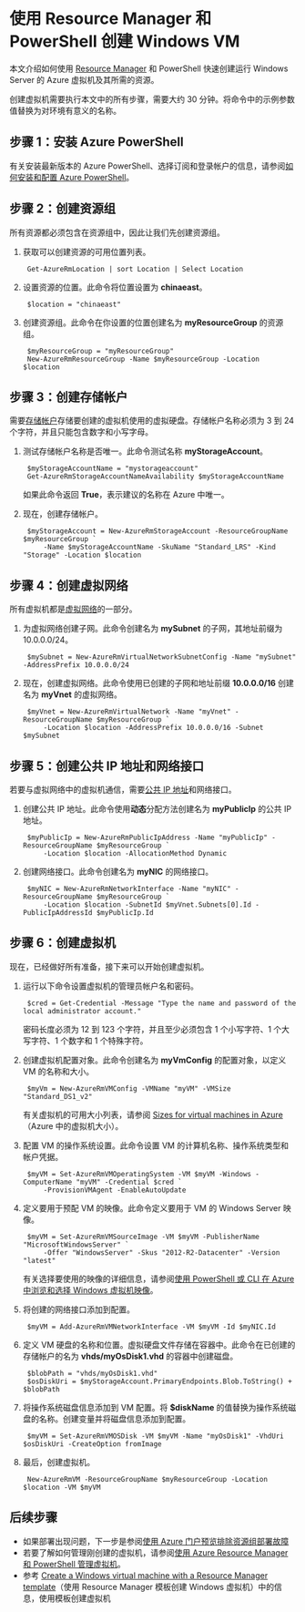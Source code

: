 <properties
    pageTitle="使用 PowerShell 创建 Azure VM | Azure"
    description="使用 Azure PowerShell 和 Azure Resource Manager 轻松创建运行 Windows Server 的新 VM。"
    services="virtual-machines-windows"
    documentationcenter=""
    author="davidmu1"
    manager="timlt"
    editor=""
    tags="azure-resource-manager" />
<tags 
    ms.assetid="14fe9ca9-e228-4d3b-a5d8-3101e9478f6e"
    ms.service="virtual-machines-windows"
    ms.workload="na"
    ms.tgt_pltfrm="na"
    ms.devlang="na"
    ms.topic="get-started-article"
    ms.date="10/21/2016"
    wacn.date="01/05/2017"
    ms.author="davidmu" />

# 使用 Resource Manager 和 PowerShell 创建 Windows VM
本文介绍如何使用 [Resource Manager](/documentation/articles/resource-group-overview/) 和 PowerShell 快速创建运行 Windows Server 的 Azure 虚拟机及其所需的资源。

创建虚拟机需要执行本文中的所有步骤，需要大约 30 分钟。将命令中的示例参数值替换为对环境有意义的名称。

## 步骤 1：安装 Azure PowerShell
有关安装最新版本的 Azure PowerShell、选择订阅和登录帐户的信息，请参阅[如何安装和配置 Azure PowerShell](https://docs.microsoft.com/powershell/azureps-cmdlets-docs)。

## 步骤 2：创建资源组
所有资源都必须包含在资源组中，因此让我们先创建资源组。

1. 获取可以创建资源的可用位置列表。

        Get-AzureRmLocation | sort Location | Select Location

2. 设置资源的位置。此命令将位置设置为 **chinaeast**。

        $location = "chinaeast"

3. 创建资源组。此命令在你设置的位置创建名为 **myResourceGroup** 的资源组。

        $myResourceGroup = "myResourceGroup"
        New-AzureRmResourceGroup -Name $myResourceGroup -Location $location

## 步骤 3：创建存储帐户
需要[存储帐户](/documentation/articles/storage-introduction/)存储要创建的虚拟机使用的虚拟硬盘。存储帐户名称必须为 3 到 24 个字符，并且只能包含数字和小写字母。

1. 测试存储帐户名称是否唯一。此命令测试名称 **myStorageAccount**。

        $myStorageAccountName = "mystorageaccount"
        Get-AzureRmStorageAccountNameAvailability $myStorageAccountName

    如果此命令返回 **True**，表示建议的名称在 Azure 中唯一。
2. 现在，创建存储帐户。

        $myStorageAccount = New-AzureRmStorageAccount -ResourceGroupName $myResourceGroup `
            -Name $myStorageAccountName -SkuName "Standard_LRS" -Kind "Storage" -Location $location

## 步骤 4：创建虚拟网络
所有虚拟机都是[虚拟网络](/documentation/articles/virtual-networks-overview/)的一部分。

1. 为虚拟网络创建子网。此命令创建名为 **mySubnet** 的子网，其地址前缀为 10.0.0.0/24。

        $mySubnet = New-AzureRmVirtualNetworkSubnetConfig -Name "mySubnet" -AddressPrefix 10.0.0.0/24

2. 现在，创建虚拟网络。此命令使用已创建的子网和地址前缀 **10.0.0.0/16** 创建名为 **myVnet** 的虚拟网络。

        $myVnet = New-AzureRmVirtualNetwork -Name "myVnet" -ResourceGroupName $myResourceGroup `
            -Location $location -AddressPrefix 10.0.0.0/16 -Subnet $mySubnet

## 步骤 5：创建公共 IP 地址和网络接口
若要与虚拟网络中的虚拟机通信，需要[公共 IP 地址](/documentation/articles/virtual-network-ip-addresses-overview-arm/)和网络接口。

1. 创建公共 IP 地址。此命令使用**动态**分配方法创建名为 **myPublicIp** 的公共 IP 地址。

        $myPublicIp = New-AzureRmPublicIpAddress -Name "myPublicIp" -ResourceGroupName $myResourceGroup `
            -Location $location -AllocationMethod Dynamic

2. 创建网络接口。此命令创建名为 **myNIC** 的网络接口。

        $myNIC = New-AzureRmNetworkInterface -Name "myNIC" -ResourceGroupName $myResourceGroup `
            -Location $location -SubnetId $myVnet.Subnets[0].Id -PublicIpAddressId $myPublicIp.Id

## 步骤 6：创建虚拟机
现在，已经做好所有准备，接下来可以开始创建虚拟机。

1. 运行以下命令设置虚拟机的管理员帐户名和密码。

        $cred = Get-Credential -Message "Type the name and password of the local administrator account."

    密码长度必须为 12 到 123 个字符，并且至少必须包含 1 个小写字符、1 个大写字符、1 个数字和 1 个特殊字符。
2. 创建虚拟机配置对象。此命令创建名为 **myVmConfig** 的配置对象，以定义 VM 的名称和大小。

        $myVm = New-AzureRmVMConfig -VMName "myVM" -VMSize "Standard_DS1_v2"

    有关虚拟机的可用大小列表，请参阅 [Sizes for virtual machines in Azure](/documentation/articles/virtual-machines-windows-sizes/)（Azure 中的虚拟机大小）。
3. 配置 VM 的操作系统设置。此命令设置 VM 的计算机名称、操作系统类型和帐户凭据。

        $myVM = Set-AzureRmVMOperatingSystem -VM $myVM -Windows -ComputerName "myVM" -Credential $cred `
            -ProvisionVMAgent -EnableAutoUpdate

4. 定义要用于预配 VM 的映像。此命令定义要用于 VM 的 Windows Server 映像。

        $myVM = Set-AzureRmVMSourceImage -VM $myVM -PublisherName "MicrosoftWindowsServer" `
            -Offer "WindowsServer" -Skus "2012-R2-Datacenter" -Version "latest"

    有关选择要使用的映像的详细信息，请参阅[使用 PowerShell 或 CLI 在 Azure 中浏览和选择 Windows 虚拟机映像](/documentation/articles/virtual-machines-windows-cli-ps-findimage/)。
5. 将创建的网络接口添加到配置。

        $myVM = Add-AzureRmVMNetworkInterface -VM $myVM -Id $myNIC.Id

6. 定义 VM 硬盘的名称和位置。虚拟硬盘文件存储在容器中。此命令在已创建的存储帐户的名为 **vhds/myOsDisk1.vhd** 的容器中创建磁盘。

        $blobPath = "vhds/myOsDisk1.vhd"
        $osDiskUri = $myStorageAccount.PrimaryEndpoints.Blob.ToString() + $blobPath

7. 将操作系统磁盘信息添加到 VM 配置。将 **$diskName** 的值替换为操作系统磁盘的名称。创建变量并将磁盘信息添加到配置。

        $myVM = Set-AzureRmVMOSDisk -VM $myVM -Name "myOsDisk1" -VhdUri $osDiskUri -CreateOption fromImage

8. 最后，创建虚拟机。

        New-AzureRmVM -ResourceGroupName $myResourceGroup -Location $location -VM $myVM

## 后续步骤
* 如果部署出现问题，下一步是参阅[使用 Azure 门户预览排除资源组部署故障](/documentation/articles/resource-manager-deployment-operations/)
* 若要了解如何管理刚创建的虚拟机，请参阅[使用 Azure Resource Manager 和 PowerShell 管理虚拟机](/documentation/articles/virtual-machines-windows-ps-manage/)。
* 参考 [Create a Windows virtual machine with a Resource Manager template](/documentation/articles/virtual-machines-windows-ps-template/)（使用 Resource Manager 模板创建 Windows 虚拟机）中的信息，使用模板创建虚拟机

<!---HONumber=Mooncake_1212_2016-->